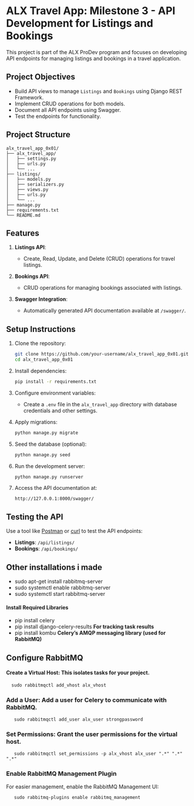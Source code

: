 

# ALX Travel App: Milestone 3 - API Development for Listings and Bookings

This project is part of the ALX ProDev program and focuses on developing API endpoints for managing listings and bookings in a travel application. 

## Project Objectives

- Build API views to manage `Listings` and `Bookings` using Django REST Framework.
- Implement CRUD operations for both models.
- Document all API endpoints using Swagger.
- Test the endpoints for functionality.

## Project Structure

```
alx_travel_app_0x01/
├── alx_travel_app/
│   ├── settings.py
│   ├── urls.py
│   └── ...
├── listings/
│   ├── models.py
│   ├── serializers.py
│   ├── views.py
│   ├── urls.py
│   └── ...
├── manage.py
├── requirements.txt
└── README.md
```

## Features

1. **Listings API**:
   - Create, Read, Update, and Delete (CRUD) operations for travel listings.

2. **Bookings API**:
   - CRUD operations for managing bookings associated with listings.

3. **Swagger Integration**:
   - Automatically generated API documentation available at `/swagger/`.

## Setup Instructions

1. Clone the repository:
   ```bash
   git clone https://github.com/your-username/alx_travel_app_0x01.git
   cd alx_travel_app_0x01
   ```

2. Install dependencies:
   ```bash
   pip install -r requirements.txt
   ```

3. Configure environment variables:
   - Create a `.env` file in the `alx_travel_app` directory with database credentials and other settings.

4. Apply migrations:
   ```bash
   python manage.py migrate
   ```

5. Seed the database (optional):
   ```bash
   python manage.py seed
   ```

6. Run the development server:
   ```bash
   python manage.py runserver
   ```

7. Access the API documentation at:
   ```
   http://127.0.0.1:8000/swagger/
   ```

## Testing the API

Use a tool like [Postman](https://www.postman.com/) or [curl](https://curl.se/) to test the API endpoints:

- **Listings**: `/api/listings/`
- **Bookings**: `/api/bookings/`

## Other installations i made
- sudo apt-get install rabbitmq-server
- sudo systemctl enable rabbitmq-server
- sudo systemctl start rabbitmq-server

####  Install Required Libraries
- pip install celery
- pip install django-celery-results  **For tracking task results**
- pip install kombu  **Celery’s AMQP messaging library (used for RabbitMQ)**

## Configure RabbitMQ
#### Create a Virtual Host: This isolates tasks for your project.
 ``` 
   sudo rabbitmqctl add_vhost alx_vhost
```

### Add a User: Add a user for Celery to communicate with RabbitMQ.
```
   sudo rabbitmqctl add_user alx_user strongpassword
```
### Set Permissions: Grant the user permissions for the virtual host.
```
   sudo rabbitmqctl set_permissions -p alx_vhost alx_user ".*" ".*" ".*"
```
### Enable RabbitMQ Management Plugin
For easier management, enable the RabbitMQ Management UI:
```
   sudo rabbitmq-plugins enable rabbitmq_management
```